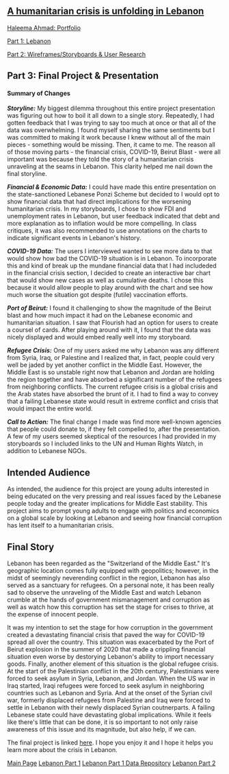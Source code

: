## [A humanitarian crisis is unfolding in Lebanon](https://carnegiemellon.shorthandstories.com/a-humanitarian-crisis-is-unfolding-in/index.html)

[Haleema Ahmad: Portfolio](https://haleemaahmad.github.io/Telling-Stories-w-Data/)

[Part 1: Lebanon](Lebanon_Crisis_Final_Part1.md)

[Part 2: Wireframes/Storyboards & User Research](Part_2.md)

## Part 3: Final Project & Presentation

#### Summary of **Changes**

***Storyline:*** My biggest dilemma throughout this entire project presentation was figuring out how to boil it all down to a single story. Repeatedly, I had gotten feedback that I was trying to say too much at once or that all of the data was overwhelming. I found myself sharing the same sentiments but I was committed to making it work because I knew without all of the main pieces - something would be missing. Then, it came to me. The reason all of those moving parts - the financial crisis, COVID-19, Beirut Blast - were all important was because they told the story of a humanitarian crisis unraveling at the seams in Lebanon. This clarity helped me nail down the final storyline. 

***Financial & Economic Data:*** I could have made this entire presentation on the state-sanctioned Lebanese Ponzi Scheme but decided to I would opt to show financial data that had direct implications for the worsening humanitarian crisis. In my storyboards, I chose to show FDI and unemployment rates in Lebanon, but user feedback indicated that debt and more explanation as to inflation would be more compelling. In class critiques, it was also recommended to use annotations on the charts to indicate significant events in Lebanon's history. 

***COVID-19 Data:*** The users I interviewed wanted to see more data to that would show how bad the COVID-19 situation is in Lebanon. To incorporate this and kind of break up the mundane financial data that I had includeded in the financial crisis section, I decided to create an interactive bar chart that would show new cases as well as cumulative deaths. I chose this because it would allow people to play around with the chart and see how much worse the situation got despite (futile) vaccination efforts. 

***Port of Beirut:*** I found it challenging to show the magnitude of the Beirut blast and how much impact it had on the Lebanese economic and humanitarian situation. I saw that Flourish had an option for users to create a coursel of cards. After playing around with it, I found that the data was nicely displayed and would embed really well into my storyboard. 

***Refugee Crisis:*** One of my users asked me why Lebanon was any different from Syria, Iraq, or Palestine and I realized that, in fact, people could very well be jaded by yet another conflict in the Middle East. However, the Middle East is so unstable right now that Lebanon and Jordan are holding the region together and have absorbed a significant number of the refugees from neighboring conflicts. The current refugee crisis is a global crisis and the Arab states have absorbed the brunt of it. I had to find a way to convey that a failing Lebanese state would result in extreme conflict and crisis that would impact the entire world. 

***Call to Action:*** The final change I made was find more well-known agencies that people could donate to, if they felt compelled to, after the presentation. A few of my users seemed skeptical of the resources I had provided in my storyboards so I included links to the UN and Human Rights Watch, in addition to Lebanese NGOs.

## **Intended Audience**
As intended, the audience for this project are young adults interested in being educated on the very pressing and real issues faced by the Lebanese people today and the greater implications for Middle East stability. This project aims to prompt young adults to engage with politics and economics on a global scale by looking at Lebanon and seeing how financial corruption has lent itself to a humanitarian crisis.  

## **Final Story**
Lebanon has been regarded as the "Switzerland of the Middle East." It's geographic location comes fully equipped with geopolitics; however, in the midst of seemingly neverending conflict in the region, Lebanon has also served as a sanctuary for refugees. On a personal note, it has been really sad to observe the unraveling of the Middle East and watch Lebanon crumble at the hands of government mismanagement and corruption as well as watch how this corruption has set the stage for crises to thrive, at the expense of innocent people. 

It was my intention to set the stage for how corruption in the government created a devastating financial crisis that paved the way for COVID-19 spread all over the country. This situation was exacerbated by the Port of Beirut explosion in the summer of 2020 that made a crippling financial situation even worse by destorying Lebanon's ability to import necessary goods. Finally, another element of this situation is the global refugee crisis. At the start of the Palestinian conflict in the 20th century, Palestinians were forced to seek asylum in Syria, Lebanon, and Jordan. When the US war in Iraq started, Iraqi refugees were forced to seek asylum in neighboring countries such as Lebanon and Syria. And at the onset of the Syrian civil war, formerly displaced refugees from Palestine and Iraq were forced to settle in Lebanon with their newly displaced Syrian coutnerparts. A failing Lebanese state could have devastating global implications. While it feels like there's little that can be done, it is so important to not only raise awareness of this issue and its magnitude, but also help, if we can. 

The final project is linked [here](https://carnegiemellon.shorthandstories.com/a-humanitarian-crisis-is-unfolding-in/index.html). I hope you enjoy it and I hope it helps you learn more about the crisis in Lebanon. 




[Main Page](https://haleemaahmad.github.io/Telling-Stories-w-Data/)
[Lebanon Part 1](Lebanon_Crisis_Final_Part1.md)
[Lebanon Part 1 Data Repository](https://github.com/haleemaahmad/Telling-Stories-w-Data/tree/main/Data)
[Lebanon Part 2](Part_2.md)
